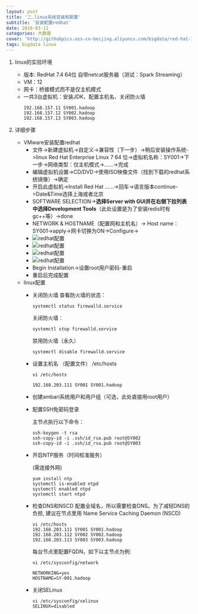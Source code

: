 ```yaml
---
layout: post
title: '二.linux系统安装和配置'
subtitle: '安装配置redhat'
date: 2018-03-11
categories: 大数据
cover: 'http://githubpics.oss-cn-beijing.aliyuncs.com/bigdata/red-hat-1.jpg'
tags: bigdata linux 
---
```


 1. linux的实验环境
    * 版本: RedHat 7.4  64位 自带netcat服务器（测试：Spark Streaming）
    * VM：12
    * 网卡：桥接模式而不是仅主机模式
    * 一共3台虚拟机：安装JDK、配置主机名、关闭防火墙
        ```
        192.168.157.11 SY001.hadoop
        192.168.157.12 SY002.hadoop
        192.168.157.13 SY003.hadoop
        ```
	    
    
 2. 详细步骤
    * VMware安装配置redhat
        * 文件->新建虚拟机->自定义->兼容性（下一步）->稍后安装操作系统->linux Red Hat Enterprise Linux 7 64 位->虚拟机名称：SY001->下一步->网络类型：仅主机模式->……->完成
        * 编辑虚拟机设置->CD/DVD->使用ISO映像文件（找到下载的redhat系统镜像）->确定
        * 开启此虚拟机->Install Red Hat ……->回车->语言版本continue->Date&Time选择上海或者北京
        * SOFTWARE SELECTION->**选择Server with GUI并在右侧下拉列表中选择Development Tools**（此处设置是为了安装redis时有gc++等）->done
        * NETWORK & HOSTNAME（配置网和主机名）-> Host name：SY001->apply->网卡切换为ON->Configure->
        * ![redhat配置][2]
        * ![redhat配置][3]
        * ![redhat配置][4]
        * ![redhat配置][1]
        * Begin Installation->设置root用户密码-重启
        * 重启后完成配置
    * linux配置
        * 关闭防火墙
            查看防火墙的状态：
			
            ```shell
            systemctl status firewalld.service
            ```

		    关闭防火墙： 
			
		    ```shell
		    systemctl stop firewalld.service
		    ```
		    
		    禁用防火墙（永久）
			
		    ```shell
		    systemctl disable firewalld.service
		    ```
		    
        * 设置主机名 （配置文件） /etc/hosts
        
            ```shell
            vi /etc/hosts
            
            192.168.203.111 SY001 SY001.hadoop
            ```

        * 创建ambari系统用户和用户组（可选，此处直接用root用户）
            
        * 配置SSH免密码登录
        
            主节点执行以下命令：
            ```
            ssh-keygen -t rsa
            ssh-copy-id -i .ssh/id_rsa.pub root@SY002
            ssh-copy-id -i .ssh/id_rsa.pub root@SY003
            ```
            
        * 开启NTP服务（时间校准服务）
        
            (需连接外网)
            ```
            yum install ntp
            systemctl is-enabled ntpd
            systemctl enabled ntpd
            systemctl start ntpd
            ```
            
        * 检查DNS和NSCD
            配置全域名，所以需要检查DNS。为了减轻DNS的负担, 建议在节点里用 Name Service Caching Daemon (NSCD)
            ```
            vi /etc/hosts
            192.168.203.111 SY001 SY001.hadoop
            192.168.203.112 SY002 SY002.hadoop
            192.168.203.113 SY003 SY003.hadoop
            ```
                
            每台节点里配置FQDN，如下以主节点为例:
            ```
            vi /etc/sysconfig/network
        
            NETWORKING=yes
            HOSTNAME=SY-001.hadoop
            ```
                


        * 关闭SELinux
            ```
            vi /etc/sysconfig/selinux
            SELINUX=disabled
            ```


  [1]: http://githubpics.oss-cn-beijing.aliyuncs.com/bigdata/redhat02.jpg
  [2]: http://githubpics.oss-cn-beijing.aliyuncs.com/bigdata/redhat03.jpg
  [3]: http://githubpics.oss-cn-beijing.aliyuncs.com/bigdata/redhat04.jpg
  [4]: http://githubpics.oss-cn-beijing.aliyuncs.com/bigdata/redhat05.jpg